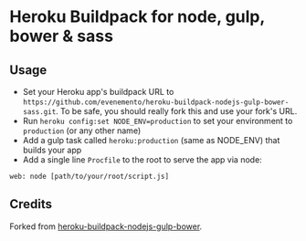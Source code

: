 Heroku Buildpack for node, gulp, bower & sass
========================================

Usage
-----

- Set your Heroku app's buildpack URL to `https://github.com/evenemento/heroku-buildpack-nodejs-gulp-bower-sass.git`. To be safe, you should really fork this and use your fork's URL.
- Run `heroku config:set NODE_ENV=production` to set your environment to `production` (or any other name)
- Add a gulp task called `heroku:production` (same as NODE_ENV) that builds your app
- Add a single line `Procfile` to the root to serve the app via node:

```
web: node [path/to/your/root/script.js]
```


Credits
-------

Forked from [heroku-buildpack-nodejs-gulp-bower](https://github.com/davidmfoley/heroku-buildpack-nodejs-gulp-bower).

